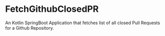 # FetchGithubClosedPR
An Kotlin SpringBoot Application that fetches list of all closed Pull Requests for a Github Repository.
